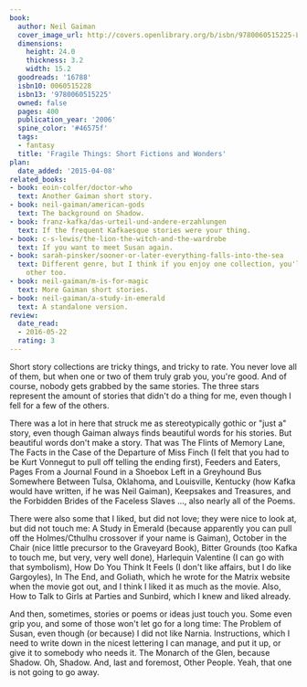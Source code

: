 ```yaml
---
book:
  author: Neil Gaiman
  cover_image_url: http://covers.openlibrary.org/b/isbn/9780060515225-L.jpg
  dimensions:
    height: 24.0
    thickness: 3.2
    width: 15.2
  goodreads: '16788'
  isbn10: 0060515228
  isbn13: '9780060515225'
  owned: false
  pages: 400
  publication_year: '2006'
  spine_color: '#46575f'
  tags:
  - fantasy
  title: 'Fragile Things: Short Fictions and Wonders'
plan:
  date_added: '2015-04-08'
related_books:
- book: eoin-colfer/doctor-who
  text: Another Gaiman short story.
- book: neil-gaiman/american-gods
  text: The background on Shadow.
- book: franz-kafka/das-urteil-und-andere-erzahlungen
  text: If the frequent Kafkaesque stories were your thing.
- book: c-s-lewis/the-lion-the-witch-and-the-wardrobe
  text: If you want to meet Susan again.
- book: sarah-pinsker/sooner-or-later-everything-falls-into-the-sea
  text: Different genre, but I think if you enjoy one collection, you'll enjoy the
    other too.
- book: neil-gaiman/m-is-for-magic
  text: More Gaiman short stories.
- book: neil-gaiman/a-study-in-emerald
  text: A standalone version.
review:
  date_read:
  - 2016-05-22
  rating: 3
---
```


Short story collections are tricky things, and tricky to rate. You never love all of them, but when one or two of them
truly grab you, you're good. And of course, nobody gets grabbed by the same stories. The three stars represent the
amount of stories that didn't do a thing for me, even though I fell for a few of the others.

There was a lot in here that struck me as stereotypically gothic or "just a" story, even though Gaiman always finds
beautiful words for his stories. But beautiful words don't make a story. That was The Flints of Memory Lane, The Facts
in the Case of the Departure of Miss Finch (I felt that you had to be Kurt Vonnegut to pull off telling the
ending first), Feeders and Eaters, Pages From a Journal Found in a Shoebox Left in a Greyhound Bus Somewhere Between
Tulsa, Oklahoma, and Louisville, Kentucky (how Kafka would have written, if he was Neil Gaiman), Keepsakes and
Treasures, and the Forbidden Brides of the Faceless Slaves …, also nearly all of the Poems.

There were also some that I liked, but did not love; they were nice to look at, but did not touch me: A Study in Emerald
(because apparently you can pull off the Holmes/Cthulhu crossover if your name is Gaiman), October in the Chair (nice
little precursor to the Graveyard Book), Bitter Grounds (too Kafka to touch me, but very, very well done), Harlequin
Valentine (I can go with that symbolism), How Do You Think It Feels (I don't like affairs, but I do like Gargoyles), In
The End, and Goliath, which he wrote for the Matrix website when the movie got out, and I think I liked it as much as
the movie. Also, How to Talk to Girls at Parties and Sunbird, which I knew and liked already.

And then, sometimes, stories or poems or ideas just touch you. Some even grip you, and some of those won't let go for a
long time: The Problem of Susan, even though (or because) I did not like Narnia. Instructions, which I need to write
down in the nicest lettering I can manage, and put it up, or give it to somebody who needs it. The Monarch of the Glen,
because Shadow. Oh, Shadow. And, last and foremost, Other People. Yeah, that one is not going to go away.
